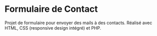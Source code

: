 # Formulaire de Contact
<p>Projet de formulaire pour envoyer des mails à des contacts. Réalisé avec HTML, CSS (responsive design intégré) et PHP.</p>
